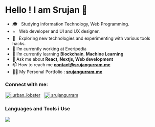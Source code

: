 # Hello !  I am Srujan 👋

- 🎓 &nbsp; Studying Information Technology, Web Programming.
- ⭐ &nbsp; Web developer and UI and UX designer.
- 🤔 &nbsp; Exploring new technologies and experimenting with various tools hacks.
- 💼 I’m currently working at Everipedia
- 🌱 I’m currently learning **Blockchain**, **Machine Learning**
- 💬 Ask me about **React, Nextjs, Web development**
- 📫 How to reach me **contact@srujangurram.me**
- 👨‍💻 My Personal Portfolio : **[srujangurram.me](https://srujangurram.me)**

### Connect with me:
<p align="left">
<a href="https://twitter.com/urban_lobster" target="blank"><img align="center" src="https://cdn.iconscout.com/icon/free/png-256/twitter-44-125621.png" alt="real_srujan" height="20" width="20" /> urban_lobster</a> &nbsp
<a href="https://linkedin.com/in/srujangurram" target="blank"><img align="center" src="https://cdn.iconscout.com/icon/free/png-256/linkedin-162-498418.png" alt="srujangurram" height="20" width="20" /> srujangurram</a>
</p>

### Languages and Tools i Use

![](https://skillicons.dev/icons?i=react,nextjs,redux,js,ts,figma,html,css,emotion,tailwind,mongodb,postgres,py,java,c,r,regex,svelte,wordpress,nodejs,deno,vscode,netlify,heroku,express,graphql,github,git,firebase)
